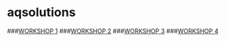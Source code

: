 # aqsolutions

###[WORKSHOP 1](https://nbviewer.org/github/bjsilver/aqsolutions/blob/main/workshop_1.ipynb)
###[WORKSHOP 2](https://nbviewer.org/github/bjsilver/aqsolutions/blob/main/workshop_2.ipynb)
###[WORKSHOP 3](https://nbviewer.org/github/bjsilver/aqsolutions/blob/main/workshop_3.ipynb)
###[WORKSHOP 4](https://nbviewer.org/github/bjsilver/aqsolutions/blob/main/workshop_4.ipynb)
